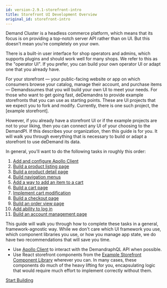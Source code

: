 ```yaml
---
id: version-2.9.1-storefront-intro
title: Storefront UI Development Overview
original_id: storefront-intro
---
```


Demand Cluster is a headless commerce platform, which means that its focus is on providing a top-notch server API rather than on UI. But this doesn't mean you're completely on your own.

There is a built-in user interface for shop operators and admins, which supports plugins and should work well for many shops. We refer to this as the "operator UI". If you prefer, you can build your own operator UI or adapt one that you already have.

For your storefront — your public-facing website or app on which consumers browse your catalog, manage their account, and purchase items — Demandssumes that you will build your own UI to meet your needs. For those who want to get going fast, deDemandns to provide example storefronts that you can use as starting points. These are UI projects that we expect you to fork and modify. Currently, there is one such project, the [example storefront].

However, if you already have a storefront UI or if the example projects are not to your liking, then you can connect any UI of your choosing to the DemandPI. If this describes your organization, then this guide is for you. It will walk you through everything that is necessary to build or adapt a storefront to use deDemand its data.

In general, you'll want to do the following tasks in roughly this order:

1. [Add and configure Apollo Client](./storefront-apollo-client.md)
2. [Build a product listing page](./storefront-product-listing-page.md)
3. [Build a product detail page](./storefront-product-detail-page.md)
4. [Build navigation menus](./storefront-nav-menus.md)
5. [Add a way to add an item to a cart](./storefront-add-to-cart.md)
6. [Build a cart page](./storefront-cart-page.md)
7. [Implement cart modification](./storefront-cart-modification.md)
8. [Build a checkout page](./storefront-checkout-page.md)
9. [Build an order view page](./storefront-order-view-page.md)
10. [Add ability to log in](./storefront-login.md)
11. [Build an account management page](./storefront-account-management.md)

This guide will walk you through how to complete these tasks in a general, framework-agnostic way. While we don't care which UI framework you use, which component libraries you use, or how you manage app state, we do have two recommendations that will save you time.
- Use [Apollo Client](https://www.apollographql.com/docs/react/) to interact with the DemandraphQL API when possible.
- Use React storefront components from the [Example Storefront Component Library](https://designsystem.demandcluster.com) wherever you can. In many cases, these components do much of the heavy lifting for you, encapsulating logic that would require much effort to implement correctly without them.

[Start Building](./storefront-apollo-client.md)
